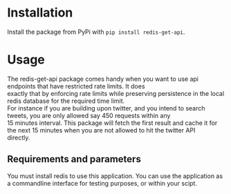 # Installation
Install the package from PyPi with `pip install redis-get-api`.  
# Usage 
The redis-get-api package comes handy when you want to use api endpoints that have restricted rate limits. It does  
exactly that by enforcing rate limits while preserving persistence in the local redis database for the required time limit.  
For instance if you are building upon twitter, and you intend to search tweets, you are only allowed say 450 requests within any  
15 minutes interval. This package will fetch the first result and cache it for the next 15 minutes when you are not allowed to hit the twitter API  
directly.  
## Requirements and parameters
You must install redis to use this application. You can use the application as a commandline interface for testing purposes, or within your scipt.



